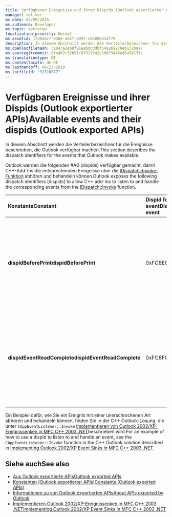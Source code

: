 ```yaml
---
title: Verfügbaren Ereignisse und ihrer Dispids (Outlook exportierter APIs)
manager: soliver
ms.date: 03/09/2015
ms.audience: Developer
ms.topic: overview
localization_priority: Normal
ms.assetid: 1fd848c7-038e-4e2f-8997-c8509b31df79
description: In diesem Abschnitt werden die Verteilerbezeichner für die Ereignisse beschrieben, die Outlook verfügbar machen.
ms.openlocfilehash: 31843a2eb8f91eabdc0dbf54a269270eb172baa7
ms.sourcegitcommit: 8fe462c32b91c87911942c188f3445e85a54137c
ms.translationtype: MT
ms.contentlocale: de-DE
ms.lasthandoff: 04/23/2019
ms.locfileid: "32316877"
---
```

# <a name="available-events-and-their-dispids-outlook-exported-apis"></a><span data-ttu-id="a057c-103">Verfügbaren Ereignisse und ihrer Dispids (Outlook exportierter APIs)</span><span class="sxs-lookup"><span data-stu-id="a057c-103">Available events and their dispids (Outlook exported APIs)</span></span>

<span data-ttu-id="a057c-104">In diesem Abschnitt werden die Verteilerbezeichner für die Ereignisse beschrieben, die Outlook verfügbar machen.</span><span class="sxs-lookup"><span data-stu-id="a057c-104">This section describes the dispatch identifiers for the events that Outlook makes available.</span></span>
  
<span data-ttu-id="a057c-105">Outlook werden die folgenden #A0 (dispids) verfügbar gemacht, damit C++-Add-Ins die entsprechenden Ereignisse über die [IDispatch::Invoke-Funktion](https://docs.microsoft.com/previous-versions/windows/desktop/api/oaidl/nf-oaidl-idispatch-invoke) abhören und behandeln können.</span><span class="sxs-lookup"><span data-stu-id="a057c-105">Outlook exposes the following dispatch identifiers (dispids) to allow C++ add-ins to listen to and handle the corresponding events from the [IDispatch::Invoke](https://docs.microsoft.com/previous-versions/windows/desktop/api/oaidl/nf-oaidl-idispatch-invoke) function.</span></span> 
  
|<span data-ttu-id="a057c-106">**Konstante**</span><span class="sxs-lookup"><span data-stu-id="a057c-106">**Constant**</span></span>|<span data-ttu-id="a057c-107">**Dispid for event**</span><span class="sxs-lookup"><span data-stu-id="a057c-107">**Dispid for event**</span></span>|<span data-ttu-id="a057c-108">**Beschreibung**</span><span class="sxs-lookup"><span data-stu-id="a057c-108">**Description**</span></span>|<span data-ttu-id="a057c-109">**Parameter**</span><span class="sxs-lookup"><span data-stu-id="a057c-109">**Parameters**</span></span>|<span data-ttu-id="a057c-110">**Bemerkungen**</span><span class="sxs-lookup"><span data-stu-id="a057c-110">**Remarks**</span></span>|
|:-----|:-----|:-----|:-----|:-----|
|<span data-ttu-id="a057c-111">**dispidBeforePrint**</span><span class="sxs-lookup"><span data-stu-id="a057c-111">**dispidBeforePrint**</span></span> <br/> |<span data-ttu-id="a057c-112">0xFC8E</span><span class="sxs-lookup"><span data-stu-id="a057c-112">0xFC8E</span></span>  <br/> |<span data-ttu-id="a057c-113">Wird verwendet, um das Ereignis auf Anwendungsebene von der **IDispatch::Invoke-Funktion** zu behandeln, die vor einem Druckvorgang ausgerufen wird.</span><span class="sxs-lookup"><span data-stu-id="a057c-113">Used to handle the application-level event from the **IDispatch::Invoke** function that fires before a printing operation.</span></span>  <br/> | <span data-ttu-id="a057c-114">Es gibt zwei unbenannte Parameter:</span><span class="sxs-lookup"><span data-stu-id="a057c-114">There are 2 unnamed parameters:</span></span>  <br/>  <span data-ttu-id="a057c-115">Der erste Parameter hat den Typ \*\*VT_BOOL</span><span class="sxs-lookup"><span data-stu-id="a057c-115">The first parameter is of the type \*\*VT_BOOL</span></span>|<span data-ttu-id="a057c-116">VT_BREF\*\*.</span><span class="sxs-lookup"><span data-stu-id="a057c-116">VT_BREF\*\*.</span></span> <span data-ttu-id="a057c-117">Geben **VARIANT_TRUE** in diesem Parameter zurück, um das Ereignis abbricht.</span><span class="sxs-lookup"><span data-stu-id="a057c-117">Return **VARIANT_TRUE** in this parameter to cancel the event.</span></span>  <br/>  <span data-ttu-id="a057c-118">Der zweite Parameter wird nicht verwendet und sollte ignoriert werden.</span><span class="sxs-lookup"><span data-stu-id="a057c-118">The second parameter is not used and should be ignored.</span></span>  <br/> |<span data-ttu-id="a057c-119">Diese Affinheit ist seit Outlook 2010 verfügbar.</span><span class="sxs-lookup"><span data-stu-id="a057c-119">This dispid is available since Outlook 2010.</span></span>  <br/> |
|<span data-ttu-id="a057c-120">**dispidEventReadComplete**</span><span class="sxs-lookup"><span data-stu-id="a057c-120">**dispidEventReadComplete**</span></span> <br/> |<span data-ttu-id="a057c-121">0xFC8F</span><span class="sxs-lookup"><span data-stu-id="a057c-121">0xFC8F</span></span>  <br/> |<span data-ttu-id="a057c-122">Wird verwendet, um das Ereignis auf Elementebene von der **IDispatch::Invoke-Funktion** zu behandeln, die beim Lesen der Eigenschaften des Elements Outlook wird.</span><span class="sxs-lookup"><span data-stu-id="a057c-122">Used to handle the item-level event from the **IDispatch::Invoke** function that fires when Outlook has completed reading the properties of the item.</span></span>  <br/> |<span data-ttu-id="a057c-123">Es gibt nur einen Parameter  _Cancel_ vom Typ \*\*VT_BOOL</span><span class="sxs-lookup"><span data-stu-id="a057c-123">There is only one parameter  _Cancel_ which is of the type \*\*VT_BOOL</span></span>|<span data-ttu-id="a057c-124">VT_BREF\*\*.</span><span class="sxs-lookup"><span data-stu-id="a057c-124">VT_BREF\*\*.</span></span> <span data-ttu-id="a057c-125">Geben **VARIANT_TRUE** in diesem Parameter zurück, um den Lesevorgang abbricht.</span><span class="sxs-lookup"><span data-stu-id="a057c-125">Return **VARIANT_TRUE** in this parameter to cancel the read operation.</span></span>  <br/> |<span data-ttu-id="a057c-126">Diese Affinheit ist seit Outlook 2010 verfügbar.</span><span class="sxs-lookup"><span data-stu-id="a057c-126">This dispid is available since Outlook 2010.</span></span>  <br/> <span data-ttu-id="a057c-127">Dieses Ereignis entspricht dem Exchange Client Extensions (ECE)-Ereignis **IExchExtMessageEvents::OnReadComplete** und auch dem **ReadComplete-Ereignis,** das dem Objektmodell seit Outlook 2013 hinzugefügt wurde.</span><span class="sxs-lookup"><span data-stu-id="a057c-127">This event corresponds to the Exchange Client Extensions (ECE) event **IExchExtMessageEvents::OnReadComplete**, and also to the **ReadComplete** event that has been added to the object model since Outlook 2013.</span></span>  <br/> |
   
<span data-ttu-id="a057c-128">Ein Beispiel dafür, wie Sie ein Ereignis mit einer unerschrockenen Art abhören und behandeln können, finden Sie in der C++ Outlook-Lösung, die unter `CAppEventListener::Invoke` [Implementieren von Outlook 2002/XP-Ereignissenken in MFC C++ 2003 .NET](https://www.codeproject.com/Articles/4230/Implementing-Outlook-2002-XP-Event-Sinks-in-MFC-C)beschrieben wird.</span><span class="sxs-lookup"><span data-stu-id="a057c-128">For an example of how to use a dispid to listen to and handle an event, see the  `CAppEventListener::Invoke` function in the C++ Outlook solution described in [Implementing Outlook 2002/XP Event Sinks in MFC C++ 2003 .NET](https://www.codeproject.com/Articles/4230/Implementing-Outlook-2002-XP-Event-Sinks-in-MFC-C).</span></span>
  
## <a name="see-also"></a><span data-ttu-id="a057c-129">Siehe auch</span><span class="sxs-lookup"><span data-stu-id="a057c-129">See also</span></span>

- [<span data-ttu-id="a057c-130">Aus Outlook exportierte APIs</span><span class="sxs-lookup"><span data-stu-id="a057c-130">Outlook exported APIs</span></span>](outlook-exported-apis.md)
- [<span data-ttu-id="a057c-131">Konstanten (Outlook exportierter APIs)</span><span class="sxs-lookup"><span data-stu-id="a057c-131">Constants (Outlook exported APIs)</span></span>](constants-outlook-exported-apis.md)
- [<span data-ttu-id="a057c-132">Informationen zu von Outlook exportierten APIs</span><span class="sxs-lookup"><span data-stu-id="a057c-132">About APIs exported by Outlook</span></span>](about-apis-exported-by-outlook.md)
- [<span data-ttu-id="a057c-133">Implementieren Outlook 2002/XP-Ereignissenken in MFC C++ 2003 .NET</span><span class="sxs-lookup"><span data-stu-id="a057c-133">Implementing Outlook 2002/XP Event Sinks in MFC C++ 2003 .NET</span></span>](https://www.codeproject.com/Articles/4230/Implementing-Outlook-2002-XP-Event-Sinks-in-MFC-C)

